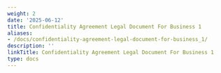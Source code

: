 ```yaml
---
weight: 2
date: '2025-06-12'
title: Confidentiality Agreement Legal Document For Business 1
aliases:
- /docs/confidentiality-agreement-legal-document-for-business_1/
description: ''
linkTitle: Confidentiality Agreement Legal Document For Business 1
type: docs
---
```


